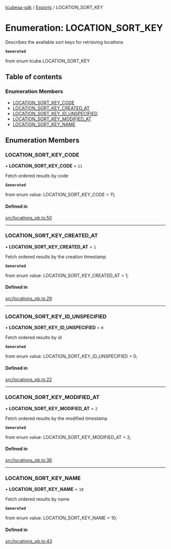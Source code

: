 [tcubesa-sdk](../README.md) / [Exports](../modules.md) / LOCATION\_SORT\_KEY

# Enumeration: LOCATION\_SORT\_KEY

Describes the available sort keys for retrieving locations

**`Generated`**

from enum tcube.LOCATION_SORT_KEY

## Table of contents

### Enumeration Members

- [LOCATION\_SORT\_KEY\_CODE](LOCATION_SORT_KEY.md#location_sort_key_code)
- [LOCATION\_SORT\_KEY\_CREATED\_AT](LOCATION_SORT_KEY.md#location_sort_key_created_at)
- [LOCATION\_SORT\_KEY\_ID\_UNSPECIFIED](LOCATION_SORT_KEY.md#location_sort_key_id_unspecified)
- [LOCATION\_SORT\_KEY\_MODIFIED\_AT](LOCATION_SORT_KEY.md#location_sort_key_modified_at)
- [LOCATION\_SORT\_KEY\_NAME](LOCATION_SORT_KEY.md#location_sort_key_name)

## Enumeration Members

### LOCATION\_SORT\_KEY\_CODE

• **LOCATION\_SORT\_KEY\_CODE** = ``11``

Fetch ordered results by code

**`Generated`**

from enum value: LOCATION_SORT_KEY_CODE = 11;

#### Defined in

[src/locations_pb.ts:50](https://github.com/TCUBEAI-TECHNOLOGIES-PRIVATE-LIMITED/ts-sdk/blob/3c64799/src/locations_pb.ts#L50)

___

### LOCATION\_SORT\_KEY\_CREATED\_AT

• **LOCATION\_SORT\_KEY\_CREATED\_AT** = ``1``

Fetch ordered results by the creation timestamp

**`Generated`**

from enum value: LOCATION_SORT_KEY_CREATED_AT = 1;

#### Defined in

[src/locations_pb.ts:29](https://github.com/TCUBEAI-TECHNOLOGIES-PRIVATE-LIMITED/ts-sdk/blob/3c64799/src/locations_pb.ts#L29)

___

### LOCATION\_SORT\_KEY\_ID\_UNSPECIFIED

• **LOCATION\_SORT\_KEY\_ID\_UNSPECIFIED** = ``0``

Fetch ordered results by id

**`Generated`**

from enum value: LOCATION_SORT_KEY_ID_UNSPECIFIED = 0;

#### Defined in

[src/locations_pb.ts:22](https://github.com/TCUBEAI-TECHNOLOGIES-PRIVATE-LIMITED/ts-sdk/blob/3c64799/src/locations_pb.ts#L22)

___

### LOCATION\_SORT\_KEY\_MODIFIED\_AT

• **LOCATION\_SORT\_KEY\_MODIFIED\_AT** = ``2``

Fetch ordered results by the modified timestamp

**`Generated`**

from enum value: LOCATION_SORT_KEY_MODIFIED_AT = 2;

#### Defined in

[src/locations_pb.ts:36](https://github.com/TCUBEAI-TECHNOLOGIES-PRIVATE-LIMITED/ts-sdk/blob/3c64799/src/locations_pb.ts#L36)

___

### LOCATION\_SORT\_KEY\_NAME

• **LOCATION\_SORT\_KEY\_NAME** = ``10``

Fetch ordered results by name

**`Generated`**

from enum value: LOCATION_SORT_KEY_NAME = 10;

#### Defined in

[src/locations_pb.ts:43](https://github.com/TCUBEAI-TECHNOLOGIES-PRIVATE-LIMITED/ts-sdk/blob/3c64799/src/locations_pb.ts#L43)

